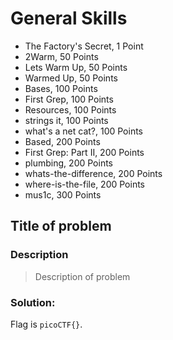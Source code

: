 # General Skills
- The Factory's Secret, 1 Point
- 2Warm, 50 Points
- Lets Warm Up, 50 Points
- Warmed Up, 50 Points
- Bases, 100 Points
- First Grep, 100 Points
- Resources, 100 Points
- strings it, 100 Points
- what's a net cat?, 100 Points
- Based, 200 Points
- First Grep: Part II, 200 Points
- plumbing, 200 Points
- whats-the-difference, 200 Points
- where-is-the-file, 200 Points
- mus1c, 300 Points

## Title of problem
### Description
> Description of problem

### Solution: 
Flag is `picoCTF{}`.

